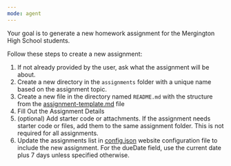 ```yaml
---
mode: agent
---
```


Your goal is to generate a new homework assignment for the Mergington High School students.

Follow these steps to create a new assignment:

1. If not already provided by the user, ask what the assignment will be about.
1. Create a new directory in the `assignments` folder with a unique name based on the assignment topic.
1. Create a new file in the directory named `README.md` with the structure from the [assignment-template.md](../../templates/assignment-template.md) file
1. Fill Out the Assignment Details
1. (optional) Add starter code or attachments. 
    If the assignment needs starter code or files, add them to the same assignment folder. This is not required for all assignments.
1. Update the assignments list in [config.json](../../website/config.json) website configuration file to include the new assignment. For the dueDate field, use the current date plus 7 days unless specified otherwise.
